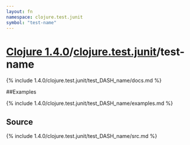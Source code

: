 ```yaml
---
layout: fn
namespace: clojure.test.junit
symbol: "test-name"
---
```


# [Clojure 1.4.0](../../)/[clojure.test.junit](../)/test-name

{% include 1.4.0/clojure.test.junit/test_DASH_name/docs.md %}

##Examples

{% include 1.4.0/clojure.test.junit/test_DASH_name/examples.md %}
## Source
{% include 1.4.0/clojure.test.junit/test_DASH_name/src.md %}

